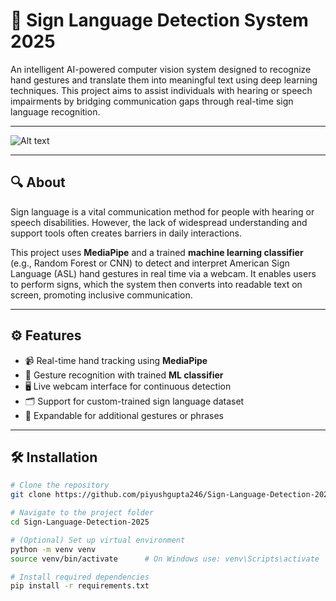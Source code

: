 
# 🤟 Sign Language Detection System 2025

An intelligent AI-powered computer vision system designed to recognize hand gestures and translate them into meaningful text using deep learning techniques. This project aims to assist individuals with hearing or speech impairments by bridging communication gaps through real-time sign language recognition.

---

![Alt text](https://github.com/piyushgupta246/ML/blob/main/SignLanguageDetection.jpg)

---

## 🔍 About

Sign language is a vital communication method for people with hearing or speech disabilities. However, the lack of widespread understanding and support tools often creates barriers in daily interactions.

This project uses **MediaPipe** and a trained **machine learning classifier** (e.g., Random Forest or CNN) to detect and interpret American Sign Language (ASL) hand gestures in real time via a webcam. It enables users to perform signs, which the system then converts into readable text on screen, promoting inclusive communication.

---

## ⚙️ Features

- 📹 Real-time hand tracking using **MediaPipe**
- 🧠 Gesture recognition with trained **ML classifier**
- 🖥️ Live webcam interface for continuous detection
- 🗂️ Support for custom-trained sign language dataset
- 🧪 Expandable for additional gestures or phrases

---

## 🛠️ Installation

```bash
# Clone the repository
git clone https://github.com/piyushgupta246/Sign-Language-Detection-2025.git

# Navigate to the project folder
cd Sign-Language-Detection-2025

# (Optional) Set up virtual environment
python -m venv venv
source venv/bin/activate      # On Windows use: venv\Scripts\activate

# Install required dependencies
pip install -r requirements.txt

